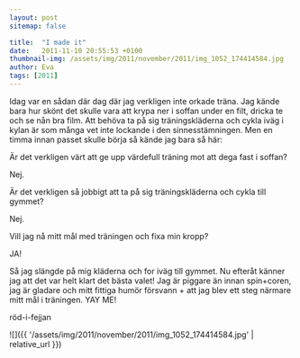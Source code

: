 ```yaml
---
layout: post
sitemap: false

title:  "I made it"
date:   2011-11-10 20:55:53 +0100
thumbnail-img: /assets/img/2011/november/2011/img_1052_174414584.jpg
author: Eva
tags: [2011]
---
```


Idag var en sådan där dag där jag verkligen inte orkade träna. Jag kände bara hur skönt det skulle vara att krypa ner i soffan under en filt, dricka te och se nån bra film. Att behöva ta på sig träningskläderna och cykla iväg i kylan är som många vet inte lockande i den sinnesstämningen. Men en timma innan passet skulle börja så kände jag bara så här: 

Är det verkligen värt att ge upp värdefull träning mot att dega fast i soffan? 

Nej. 




Är det verkligen så jobbigt att ta på sig träningskläderna och cykla till gymmet? 

Nej. 

Vill jag nå mitt mål med träningen och fixa min kropp?

JA!







Så jag slängde på mig kläderna och for iväg till gymmet. Nu efteråt känner jag att det var helt klart det bästa valet! Jag är piggare än innan spin+coren, jag är gladare och mitt fittiga humör försvann + att jag blev ett steg närmare mitt mål i träningen. YAY ME!










röd-i-fejjan

![]({{ '/assets/img/2011/november/2011/img_1052_174414584.jpg'  | relative_url }})

